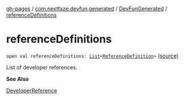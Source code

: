[gh-pages](../../index.md) / [com.nextfaze.devfun.generated](../index.md) / [DevFunGenerated](index.md) / [referenceDefinitions](./reference-definitions.md)

# referenceDefinitions

`open val referenceDefinitions: `[`List`](https://kotlinlang.org/api/latest/jvm/stdlib/kotlin.collections/-list/index.html)`<`[`ReferenceDefinition`](../../com.nextfaze.devfun.reference/-reference-definition/index.md)`>` [(source)](https://github.com/NextFaze/dev-fun/tree/master/devfun-annotations/src/main/java/com/nextfaze/devfun/generated/Generated.kt#L41)

List of developer references.

**See Also**

[DeveloperReference](../../com.nextfaze.devfun.reference/-developer-reference/index.md)

